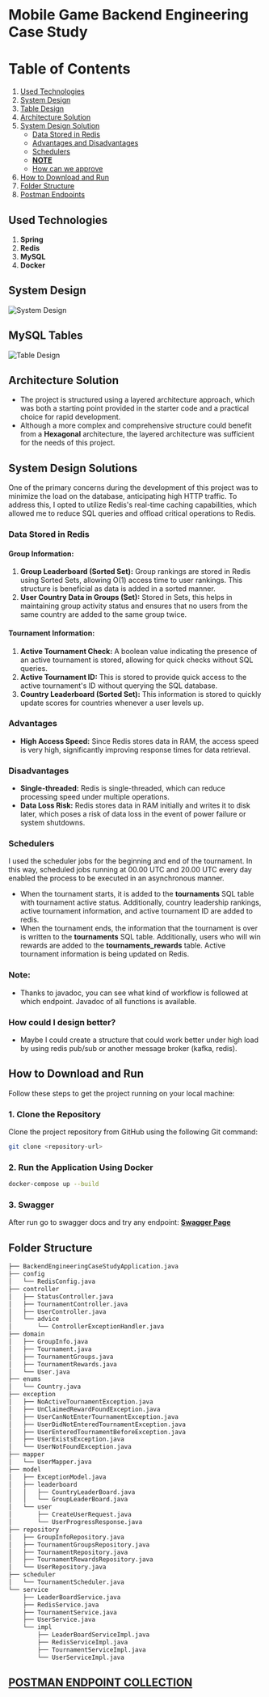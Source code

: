 # Mobile Game Backend Engineering Case Study

# Table of Contents
1.  [Used Technologies](#used-technologies)
2. [System Design](#system-design-)
3. [Table Design](#mysql-tables)
4. [Architecture Solution](#architecture-solution)
5. [System Design Solution](#system-design-solutions)
    - [Data Stored in Redis](#data-stored-in-redis)
    - [Advantages and Disadvantages](#advantages)
    - [Schedulers](#schedulers)
    - [**NOTE**](#note)
    - [How can we approve](#how-could-i-design-better)
6. [How to Download and Run](#how-to-download-and-run)
7. [Folder Structure](#folder-structure-)
8. [Postman Endpoints](#postman-endpoint-collection)

   


## Used Technologies

1. **Spring** 
2. **Redis** 
3. **MySQL** 
4. **Docker**

## System Design 

![System Design](https://github.com/baverkacar/backend-engineering-case-study/blob/main/image/system-design.jpeg)

## MySQL Tables

![Table Design](https://github.com/baverkacar/backend-engineering-case-study/blob/main/image/mysql-db.png)

## Architecture Solution

- The project is structured using a layered architecture approach, which was both a starting point provided in the starter code and a practical choice for rapid development. 
- Although a more complex and comprehensive structure could benefit from a **Hexagonal** architecture, the layered architecture was sufficient for the needs of this project.

## System Design Solutions

One of the primary concerns during the development of this project was to minimize the load on the database, anticipating high HTTP traffic. To address this, I opted to utilize Redis's real-time caching capabilities, which allowed me to reduce SQL queries and offload critical operations to Redis.

### Data Stored in Redis

#### Group Information:
1. **Group Leaderboard (Sorted Set):** Group rankings are stored in Redis using Sorted Sets, allowing O(1) access time to user rankings. This structure is beneficial as data is added in a sorted manner.
2. **User Country Data in Groups (Set):** Stored in Sets, this helps in maintaining group activity status and ensures that no users from the same country are added to the same group twice.

#### Tournament Information:
1. **Active Tournament Check:** A boolean value indicating the presence of an active tournament is stored, allowing for quick checks without SQL queries.
2. **Active Tournament ID:** This is stored to provide quick access to the active tournament's ID without querying the SQL database.
3. **Country Leaderboard (Sorted Set):** This information is stored to quickly update scores for countries whenever a user levels up.

### Advantages
- **High Access Speed:** Since Redis stores data in RAM, the access speed is very high, significantly improving response times for data retrieval.

### Disadvantages
- **Single-threaded:** Redis is single-threaded, which can reduce processing speed under multiple operations.
- **Data Loss Risk:** Redis stores data in RAM initially and writes it to disk later, which poses a risk of data loss in the event of power failure or system shutdowns.

### Schedulers

I used the scheduler jobs for the beginning and end of the tournament. In this way, scheduled jobs running at 00.00 UTC and 20.00 UTC every day enabled the process to be executed in an asynchronous manner.

- When the tournament starts, it is added to the **tournaments** SQL table with tournament active status. Additionally, country leadership rankings, active tournament information, and active tournament ID are added to redis.
- When the tournament ends, the information that the tournament is over is written to the **tournaments** SQL table. Additionally, users who will win rewards are added to the **tournaments_rewards** table. Active tournament information is being updated on Redis.

### Note:

- Thanks to javadoc, you can see what kind of workflow is followed at which endpoint. Javadoc of all functions is available.


### How could I design better?
- Maybe I could create a structure that could work better under high load by using redis pub/sub or another message broker (kafka, redis).


## How to Download and Run

Follow these steps to get the project running on your local machine:

### 1. Clone the Repository
Clone the project repository from GitHub using the following Git command:
```bash
git clone <repository-url>
```
### 2. Run the Application Using Docker

```bash
docker-compose up --build
```

### 3. Swagger

After run go to swagger docs and try any endpoint: **[Swagger Page](http://localhost:8080/swagger-ui/index.html#/)** 

## Folder Structure 

```bash
├── BackendEngineeringCaseStudyApplication.java
├── config
│   └── RedisConfig.java
├── controller
│   ├── StatusController.java
│   ├── TournamentController.java
│   ├── UserController.java
│   └── advice
│       └── ControllerExceptionHandler.java
├── domain
│   ├── GroupInfo.java
│   ├── Tournament.java
│   ├── TournamentGroups.java
│   ├── TournamentRewards.java
│   └── User.java
├── enums
│   └── Country.java
├── exception
│   ├── NoActiveTournamentException.java
│   ├── UnClaimedRewardFoundException.java
│   ├── UserCanNotEnterTournamentException.java
│   ├── UserDidNotEnteredTournamentException.java
│   ├── UserEnteredTournamentBeforeException.java
│   ├── UserExistsException.java
│   └── UserNotFoundException.java
├── mapper
│   └── UserMapper.java
├── model
│   ├── ExceptionModel.java
│   ├── leaderboard
│   │   ├── CountryLeaderBoard.java
│   │   └── GroupLeaderBoard.java
│   └── user
│       ├── CreateUserRequest.java
│       └── UserProgressResponse.java
├── repository
│   ├── GroupInfoRepository.java
│   ├── TournamentGroupsRepository.java
│   ├── TournamentRepository.java
│   ├── TournamentRewardsRepository.java
│   └── UserRepository.java
├── scheduler
│   └── TournamentScheduler.java
└── service
    ├── LeaderBoardService.java
    ├── RedisService.java
    ├── TournamentService.java
    ├── UserService.java
    └── impl
        ├── LeaderBoardServiceImpl.java
        ├── RedisServiceImpl.java
        ├── TournamentServiceImpl.java
        └── UserServiceImpl.java

```

## [POSTMAN ENDPOINT COLLECTION](https://github.com/baverkacar/backend-engineering-case-study/blob/main/Backend-Case-Study.postman_collection.json)
